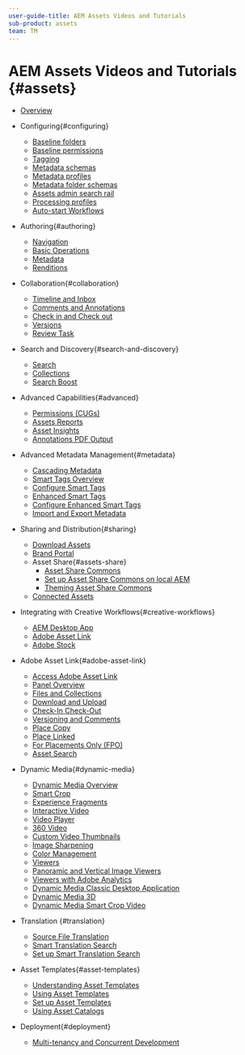 ```yaml
---
user-guide-title: AEM Assets Videos and Tutorials
sub-product: assets
team: TM
---
```

  
# AEM Assets Videos and Tutorials {#assets}

+ [Overview](overview.md)

+ Configuring{#configuring}
  + [Baseline folders](configuring/baseline-folders.md)
  + [Baseline permissions](configuring/baseline-permissions.md)
  + [Tagging](configuring/tagging.md)
  + [Metadata schemas](configuring/metadata-schemas.md)
  + [Metadata profiles](configuring/metadata-profiles.md)
  + [Metadata folder schemas](configuring/metadata-folder-schemas.md)
  + [Assets admin search rail](configuring/assets-admin-search-rail.md)
  + [Processing profiles](configuring/processing-profiles.md)
  + [Auto-start Workflows](configuring/auto-start-workflows.md)

+ Authoring{#authoring}
  + [Navigation](./authoring/navigation.md)
  + [Basic Operations](./authoring/basic-operations.md)
  + [Metadata](./authoring/metadata.md)
  + [Renditions](./authoring/renditions.md)

+ Collaboration{#collaboration}
  + [Timeline and Inbox](./collaboration/timeline-and-inbox.md)
  + [Comments and Annotations](./collaboration/comments-and-annotations.md)
  + [Check in and Check out](./collaboration/check-in-and-check-out.md)
  + [Versions](./collaboration/versions.md)
  + [Review Task](./collaboration/review-task.md)

+ Search and Discovery{#search-and-discovery}
  + [Search](./search-and-discovery/search.md)             
  + [Collections](./search-and-discovery/collections.md) 
  + [Search Boost](./search-and-discovery/search-boost.md)

+ Advanced Capabilities{#advanced}
  + [Permissions (CUGs)](./advanced/closed-user-groups.md)
  + [Assets Reports](./advanced/asset-reports.md)
  + [Asset Insights](./advanced/asset-insights-launch-tutorial.md)
  + [Annotations PDF Output](./advanced/customizing-annotations-pdf-output.md)

+ Advanced Metadata Management{#metadata}
  + [Cascading Metadata](metadata/cascade-metadata-feature-video-use.md)
  + [Smart Tags Overview](metadata/smart-tags-feature-video-use.md)
  + [Configure Smart Tags](metadata/smart-tags-technical-video-setup.md)
  + [Enhanced Smart Tags](metadata/enhanced-smart-tags-feature-video-use.md)
  + [Configure Enhanced Smart Tags](metadata/enhanced-smart-tags-technical-video-setup.md)
  + [Import and Export Metadata](metadata/metadata-import-feature-video-use.md)

+ Sharing and Distribution{#sharing}
  + [Download Assets](./sharing/download.md)
  + [Brand Portal](./sharing/brand-portal.md)
  + Asset Share{#assets-share}
    + [Asset Share Commons](./sharing/asset-share-commons-user-experience-feature-video-understand.md)
    + [Set up Asset Share Commons on local AEM](./sharing/asset-share-commons-technical-video-setup.md)
    + [Theming Asset Share Commons](./sharing/asset-share-commons-feature-video-theming.md)
  + [Connected Assets](./sharing/connected-assets.md)

+ Integrating with Creative Workflows{#creative-workflows}
  + [AEM Desktop App](./creative-workflows/aem-desktop-app.md)
  + [Adobe Asset Link](./creative-workflows/adobe-asset-link.md)
  + [Adobe Stock](./creative-workflows/adobe-stock.md)

+ Adobe Asset Link{#adobe-asset-link}
  + [Access Adobe Asset Link](./adobe-asset-link/launch-adobe-asset-link.md)
  + [Panel Overview](./adobe-asset-link/panel-overview.md)
  + [Files and Collections](./adobe-asset-link/files-and-collections.md)
  + [Download and Upload](./adobe-asset-link/download-and-upload.md)
  + [Check-In Check-Out](./adobe-asset-link/check-in-check-out.md)
  + [Versioning and Comments](./adobe-asset-link/file-versioning-and-comments.md)
  + [Place Copy](./adobe-asset-link/place-copy.md)
  + [Place Linked](./adobe-asset-link/place-linked.md)
  + [For Placements Only (FPO)](./adobe-asset-link/for-placement-only.md)
  + [Asset Search](./adobe-asset-link/asset-search.md)

+ Dynamic Media{#dynamic-media}
  + [Dynamic Media Overview](dynamic-media/dynamic-media-overview-feature-video-use.md)
  + [Smart Crop](dynamic-media/smart-crop-feature-video-use.md)
  + [Experience Fragments](dynamic-media/dynamic-media-experience-fragments-feature-video-use.md)
  + [Interactive Video](dynamic-media/dynamic-media-interactive-video-feature-video-use.md)
  + [Video Player](dynamic-media/dynamic-media-video-player-feature-video-use.md)
  + [360 Video](dynamic-media/dynamic-media-360-video-custom-thumbnail-feature-video-use.md)
  + [Custom Video Thumbnails](dynamic-media/dynamic-media-video-thumbnails-feature-video-use.md)
  + [Image Sharpening](dynamic-media/dynamic-media-image-sharpening-feature-video-use.md)
  + [Color Management](dynamic-media/dynamic-media-color-management-technical-video-setup.md)
  + [Viewers](dynamic-media/dynamic-media-viewer-feature-video-understand.md)
  + [Panoramic and Vertical Image Viewers](dynamic-media/panorama-vertical-image-viewer-feature-video-use.md)
  + [Viewers with Adobe Analytics](dynamic-media/dynamic-media-viewer-extension-use.md)
  + [Dynamic Media Classic Desktop Application](dynamic-media/dynamic-media-classic-desktop-application.md)
  + [Dynamic Media 3D](dynamic-media/dynamic-media-3d-feature-video.md)
  + [Dynamic Media Smart Crop Video](dynamic-media/dynamic-media-smart-crop-video.md)

+ Translation {#translation}
  + [Source File Translation](translation/source-file-translation-feature-video-use.md)
  + [Smart Translation Search](translation/smart-translation-search-feature-video-use.md)
  + [Set up Smart Translation Search](translation/smart-translation-search-technical-video-setup.md)

+ Asset Templates{#asset-templates}
  + [Understanding Asset Templates](asset-templates/asset-templates-tutorial-understand.md)
  + [Using Asset Templates](asset-templates/asset-templates-feature-video-use.md)
  + [Set up Asset Templates](asset-templates/asset-templates-technical-video-setup.md)
  + [Using Asset Catalogs](asset-templates/asset-catalog-template-feature-video-use.md)

+ Deployment{#deployment}
  + [Multi-tenancy and Concurrent Development](deployment/multitenancy-concurrent-article-understand.md)

